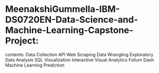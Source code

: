 # MeenakshiGummella-IBM-DS0720EN-Data-Science-and-Machine-Learning-Capstone-Project: 
contents:
Data Collection
API
Web Scraping
Data Wrangling
Exploratory Data Analysis
SQL
Visualization
Interactive Visual Analytics
Folium
Dash
Machine Learning Prediction
